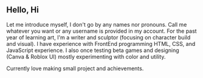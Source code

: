 ## Hello, Hi

Let me introduce myself, I don't go by any names nor pronouns. Call me whatever you want or any username is provided in my account. For the past year of learning art, I'm a writer and sculptor (focusing on character build and visual). I have experience with FrontEnd programming HTML, CSS, and JavaScript experience. 
I also once testing beta games and designing (Canva & Roblox UI) mostly experimenting with color and utility.

Currently love making small project and achievements. 
